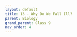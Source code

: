 ```yaml
---
layout: default
title: 13 - Why Do We Fall Ill?
parent: Biology
grand_parent: Class 9
nav_order: 4
---
```

